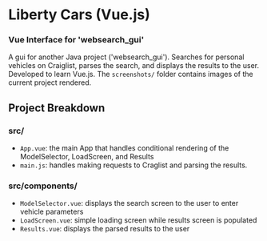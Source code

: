 # Liberty Cars (Vue.js)
### Vue Interface for 'websearch_gui'
A gui for another Java project ('websearch_gui'). Searches for personal vehicles on Craiglist, parses the search, and displays the results to the user. Developed to learn Vue.js. The `screenshots/` folder contains images of the current project rendered.

## Project Breakdown
### src/
* `App.vue`: the main App that handles conditional rendering of the ModelSelector, LoadScreen, and Results
* `main.js`: handles making requests to Craglist and parsing the results.
### src/components/
* `ModelSelector.vue`: displays the search screen to the user to enter vehicle parameters
* `LoadScreen.vue`: simple loading screen while results screen is populated
* `Results.vue`: displays the parsed results to the user
